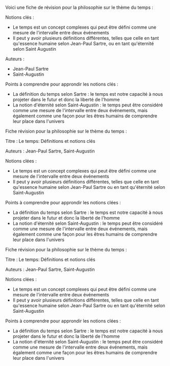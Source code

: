 Voici une fiche de révision pour la philosophie sur le thème du temps :

Notions clés :

* Le temps est un concept complexes qui peut être défini comme une mesure de l'intervalle entre deux événements
* Il peut y avoir plusieurs définitions différentes, telles que celle en tant qu'essence humaine selon Jean-Paul Sartre, ou en tant qu'éternité selon Saint Augustin

Auteurs :

* Jean-Paul Sartre
* Saint-Augustin

Points à comprendre pour approndir les notions clés :

* La définition du temps selon Sartre : le temps est notre capacité à nous projeter dans le futur et donc la liberté de l'homme
* La notion d'éternité selon Saint-Augustin : le temps peut être considéré comme une mesure de l'intervalle entre deux événements, mais également comme une façon pour les êtres humains de comprendre leur place dans l'univers

Fiche révision pour la philosophie sur le thème du temps :

Titre : Le temps: Définitions et notions clés

Auteurs : Jean-Paul Sartre, Saint-Augustin

Notions clées :

* Le temps est un concept complexes qui peut être défini comme une mesure de l'intervalle entre deux événements
* Il peut y avoir plusieurs définitions différentes, telles que celle en tant qu'essence humaine selon Jean-Paul Sartre ou en tant qu'éternité selon Saint-Augustin

Points à comprendre pour approndir les notions clées :

* La définition du temps selon Sartre : le temps est notre capacité à nous projeter dans le futur et donc la liberté de l'homme
* La notion d'éternité selon Saint-Augustin : le temps peut être considéré comme une mesure de l'intervalle entre deux événements, mais également comme une façon pour les êtres humains de comprendre leur place dans l'univers

Fiche révision pour la philosophie sur le thème du temps :

Titre : Le temps: Définitions et notions clés

Auteurs : Jean-Paul Sartre, Saint-Augustin

Notions clées :

* Le temps est un concept complexes qui peut être défini comme une mesure de l'intervalle entre deux événements
* Il peut y avoir plusieurs définitions différentes, telles que celle en tant qu'essence humaine selon Jean-Paul Sartre ou en tant qu'éternité selon Saint-Augustin

Points à comprendre pour approndir les notions clées :

* La définition du temps selon Sartre : le temps est notre capacité à nous projeter dans le futur et donc la liberté de l'homme
* La notion d'éternité selon Saint-Augustin : le temps peut être considéré comme une mesure de l'intervalle entre deux événements, mais également comme une façon pour les êtres humains de comprendre leur place dans l'univers